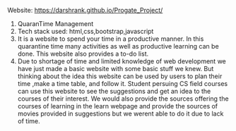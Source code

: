 Website: https://darshrank.github.io/Progate_Project/

1. QuaranTime Management
2. Tech stack used: html,css,bootstrap,javascript
3. It is a website to spend your time in a productive manner. In this quarantine time many activities as well as productive learning can be    done. This website also provides a to-do list.
4. Due to shortage of time and limited knowledge of web development we have just made a basic website with some basic stuff we knew. But      thinking about the idea this website can be used by users to plan their time ,make a time table, and follow it. Student persuing CS        field courses can use this website to see the suggestions and get an idea to the courses of their interest. We would also provide the      sources offering the courses of learning in the learn webpage and provide the sources of movies provided in suggestions but we werent      able to do it due to lack of time.    
